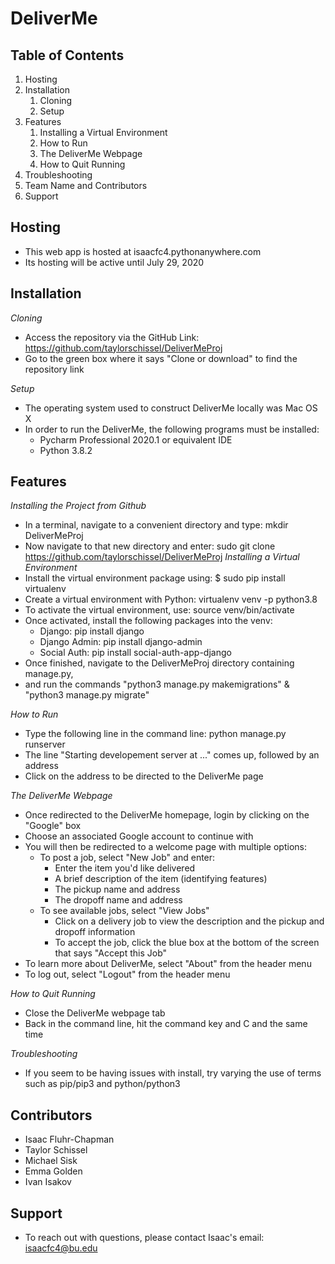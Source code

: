 # DeliverMe

## Table of Contents
1. Hosting
1. Installation
	1. Cloning
	1. Setup
1. Features
	1. Installing a Virtual Environment
	1. How to Run
	1. The DeliverMe Webpage
	1. How to Quit Running
1. Troubleshooting
1. Team Name and Contributors
1. Support

## Hosting
* This web app is hosted at isaacfc4.pythonanywhere.com
* Its hosting will be active until July 29, 2020
## Installation
*Cloning*
* Access the repository via the GitHub Link: https://github.com/taylorschissel/DeliverMeProj
* Go to the green box where it says "Clone or download" to find the repository link

*Setup*
* The operating system used to construct DeliverMe locally was Mac OS X
* In order to run the DeliverMe, the following programs must be installed:
	* Pycharm Professional 2020.1 or equivalent IDE
	* Python 3.8.2
  
## Features
*Installing the Project from Github*
* In a terminal, navigate to a convenient directory and type: mkdir DeliverMeProj
* Now navigate to that new directory and enter: sudo git clone https://github.com/taylorschissel/DeliverMeProj
*Installing a Virtual Environment*
* Install the virtual environment package using: $ sudo pip install virtualenv
* Create a virtual environment with Python: virtualenv venv -p python3.8
* To activate the virtual environment, use: source venv/bin/activate
* Once activated, install the following packages into the venv:
	* Django: pip install django
	* Django Admin: pip install django-admin
	* Social Auth: pip install social-auth-app-django
* Once finished, navigate to the DeliverMeProj directory containing manage.py,
* and run the commands "python3 manage.py makemigrations" & "python3 manage.py migrate"

*How to Run*
* Type the following line in the command line: python manage.py runserver
* The line "Starting developement server at ..." comes up, followed by an address
* Click on the address to be directed to the DeliverMe page

*The DeliverMe Webpage*
* Once redirected to the DeliverMe homepage, login by clicking on the "Google" box
* Choose an associated Google account to continue with
* You will then be redirected to a welcome page with multiple options:
	* To post a job, select "New Job" and enter:
		* Enter the item you'd like delivered
		* A brief description of the item (identifying features)
		* The pickup name and address
		* The dropoff name and address
	* To see available jobs, select "View Jobs"
		* Click on a delivery job to view the description and the pickup and dropoff information
		* To accept the job, click the blue box at the bottom of the screen that says "Accept this Job"
* To learn more about DeliverMe, select "About" from the header menu
* To log out, select "Logout" from the header menu
    
*How to Quit Running*
* Close the DeliverMe webpage tab
* Back in the command line, hit the command key and C and the same time

*Troubleshooting*
* If you seem to be having issues with install, try varying the use of terms such as pip/pip3 and python/python3

## Contributors
* Isaac Fluhr-Chapman
* Taylor Schissel
* Michael Sisk
* Emma Golden
* Ivan Isakov

## Support
* To reach out with questions, please contact Isaac's email: isaacfc4@bu.edu
